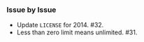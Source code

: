 ### Issue by Issue

 * Update `LICENSE` for 2014. #32.
 * Less than zero limit means unlimited. #31.
